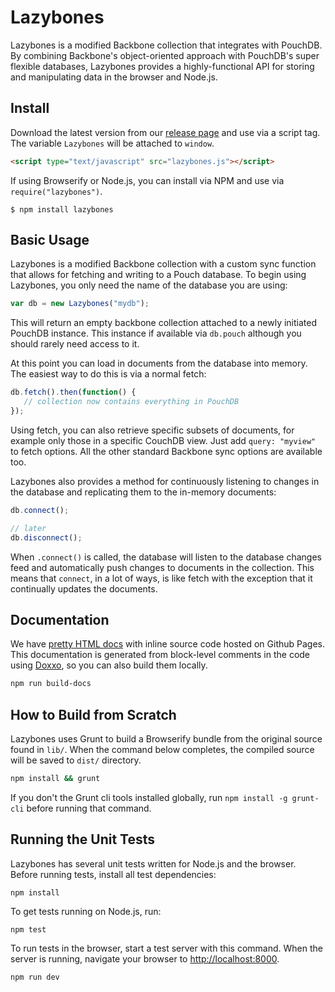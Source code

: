 # Lazybones

Lazybones is a modified Backbone collection that integrates with PouchDB. By combining Backbone's object-oriented approach with PouchDB's super flexible databases, Lazybones provides a highly-functional API for storing and manipulating data in the browser and Node.js.

## Install

Download the latest version from our [release page](https://github.com/BeneathTheInk/lazybones/releases) and use via a script tag. The variable `Lazybones` will be attached to `window`.

```html
<script type="text/javascript" src="lazybones.js"></script>
```

If using Browserify or Node.js, you can install via NPM and use via `require("lazybones")`.

```shell
$ npm install lazybones
```

## Basic Usage

Lazybones is a modified Backbone collection with a custom sync function that allows for fetching and writing to a Pouch database. To begin using Lazybones, you only need the name of the database you are using:

```javascript
var db = new Lazybones("mydb");
```

This will return an empty backbone collection attached to a newly initiated PouchDB instance. This instance if available via `db.pouch` although you should rarely need access to it.

At this point you can load in documents from the database into memory. The easiest way to do this is via a normal fetch:

```javascript
db.fetch().then(function() {
   // collection now contains everything in PouchDB
});
```

Using fetch, you can also retrieve specific subsets of documents, for example only those in a specific CouchDB view. Just add `query: "myview"` to fetch options. All the other standard Backbone sync options are available too.

Lazybones also provides a method for continuously listening to changes in the database and replicating them to the in-memory documents:

```javascript
db.connect();

// later
db.disconnect();
```

When `.connect()` is called, the database will listen to the database changes feed and automatically push changes to documents in the collection. This means that `connect`, in a lot of ways, is like fetch with the exception that it continually updates the documents.

## Documentation

We have [pretty HTML docs](http://beneaththeink.github.io/lazybones/lazybones.html) with inline source code hosted on Github Pages. This documentation is generated from block-level comments in the code using [Doxxo](https://github.com/BeneathTheInk/doxxo), so you can also build them locally.

```bash
npm run build-docs
```

## How to Build from Scratch

Lazybones uses Grunt to build a Browserify bundle from the original source found in `lib/`. When the command below completes, the compiled source will be saved to `dist/` directory.

```bash
npm install && grunt
```

If you don't the Grunt cli tools installed globally, run `npm install -g grunt-cli` before running that command.

## Running the Unit Tests

Lazybones has several unit tests written for Node.js and the browser. Before running tests, install all test dependencies:

```
npm install
```

To get tests running on Node.js, run:

```
npm test
```

To run tests in the browser, start a test server with this command. When the server is running, navigate your browser to <http://localhost:8000>.

```
npm run dev
```